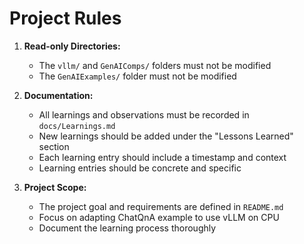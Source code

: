 # Project Rules

1. **Read-only Directories:**
   - The `vllm/` and `GenAIComps/` folders must not be modified
   - The `GenAIExamples/` folder must not be modified

2. **Documentation:**
   - All learnings and observations must be recorded in `docs/Learnings.md`
   - New learnings should be added under the "Lessons Learned" section
   - Each learning entry should include a timestamp and context
   - Learning entries should be concrete and specific

3. **Project Scope:**
   - The project goal and requirements are defined in `README.md`
   - Focus on adapting ChatQnA example to use vLLM on CPU
   - Document the learning process thoroughly
